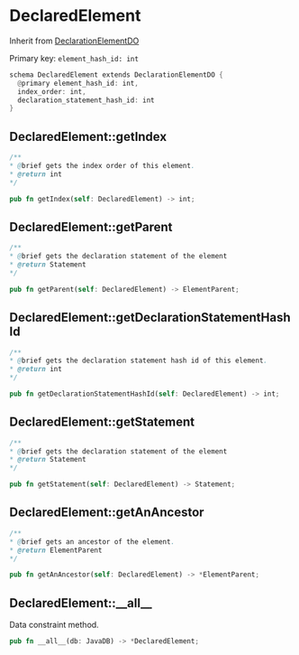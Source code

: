 # DeclaredElement

Inherit from [DeclarationElementDO](./DeclarationElementDO.md)

Primary key: `element_hash_id: int`

```rust
schema DeclaredElement extends DeclarationElementDO {
  @primary element_hash_id: int,
  index_order: int,
  declaration_statement_hash_id: int
}
```
## DeclaredElement::getIndex

```java
/**
* @brief gets the index order of this element.
* @return int
*/
```
```rust
pub fn getIndex(self: DeclaredElement) -> int;
```
## DeclaredElement::getParent

```java
/**
* @brief gets the declaration statement of the element
* @return Statement 
*/
```
```rust
pub fn getParent(self: DeclaredElement) -> ElementParent;
```
## DeclaredElement::getDeclarationStatementHashId

```java
/**
* @brief gets the declaration statement hash id of this element.
* @return int
*/
```
```rust
pub fn getDeclarationStatementHashId(self: DeclaredElement) -> int;
```
## DeclaredElement::getStatement

```java
/**
* @brief gets the declaration statement of the element
* @return Statement 
*/
```
```rust
pub fn getStatement(self: DeclaredElement) -> Statement;
```
## DeclaredElement::getAnAncestor

```java
/**
* @brief gets an ancestor of the element.
* @return ElementParent 
*/
```
```rust
pub fn getAnAncestor(self: DeclaredElement) -> *ElementParent;
```
## DeclaredElement::\_\_all\_\_

Data constraint method.

```rust
pub fn __all__(db: JavaDB) -> *DeclaredElement;
```
